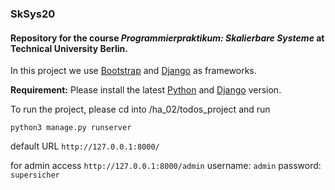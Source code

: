 ### SkSys20
#### Repository for the course *Programmierpraktikum: Skalierbare Systeme* at Technical University Berlin.


In this project we use [Bootstrap](https://getbootstrap.com/) and [Django](https://www.djangoproject.com/) as frameworks.&nbsp;


**Requirement:** Please install the latest [Python](https://www.python.org/downloads/) and 
 [Django](https://www.djangoproject.com/) version.

To run the project, please cd into /ha_02/todos_project and run 

`python3 manage.py runserver`

default URL `http://127.0.0.1:8000/`

for admin access `http://127.0.0.1:8000/admin`
username: `admin`
password: `supersicher`
